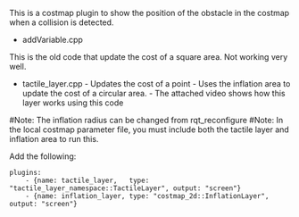 
This is a costmap plugin to show the position of the obstacle in the costmap when a collision is detected.

- addVariable.cpp

This is the old code that update the cost of a square area. 
Not working very well. 

- tactile_layer.cpp
        - Updates the cost of a point
        - Uses the inflation area to update the cost of a circular area.
        - The attached video shows how this layer works using this code

#Note: The inflation radius can be changed from rqt_reconfigure
#Note: In the local costmap parameter file, you must include both the tactile layer and inflation area to run this.

Add the following:

    plugins: 
        - {name: tactile_layer,   type: "tactile_layer_namespace::TactileLayer", output: "screen"}  
        - {name: inflation_layer, type: "costmap_2d::InflationLayer", output: "screen"}   
